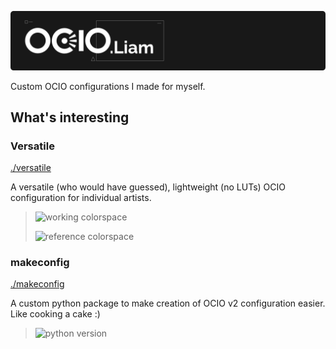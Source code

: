 ![cover](./cover.png)

Custom OCIO configurations I made for myself.

## What's interesting

### Versatile

[./versatile](./versatile)

A versatile (who would have guessed), lightweight (no LUTs)
OCIO configuration for individual artists.

> ![working colorspace](https://img.shields.io/badge/working%20colorspace-sRGB%20--%20linear-6a54c4)
>
> ![reference colorspace](https://img.shields.io/badge/reference%20colorspace-CIE--XYZ--D65-6a54c4)

### makeconfig

[./makeconfig](./makeconfig)

A custom python package to make creation of OCIO v2 configuration easier.
Like cooking a cake :)

> ![python version](https://img.shields.io/badge/Python%20Version-3%2B-green?style=flat&logo=Python&logoColor=white)

